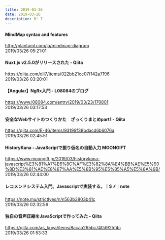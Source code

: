 ```yaml
---
title: 2019-03-26
date: 2019-03-26
description: B! 7
---
```


#### MindMap syntax and features
http://plantuml.com/ja/mindmap-diagram<br>
2019/03/26 05:21:01<br>


#### Nuxt.js v2.5.0がリリースされた - Qiita
https://qiita.com/dll7/items/022bb21cc07f142a7196<br>
2019/03/26 03:20:01<br>


#### 【Angular】NgRx入門 - L08084のブログ
https://www.l08084.com/entry/2019/03/23/170801<br>
2019/03/26 03:17:53<br>


#### 安全なWebサイトのつくりかた　ざっくりまとめpart1 - Qiita
https://qiita.com/E-46/items/93199f38bdacd6b6076a<br>
2019/03/26 02:45:51<br>


#### HistoryKana - JavaScriptで振り仮名の自動入力 MOONGIFT
https://www.moongift.jp/2019/03/historykana-javascript%E3%81%A7%E6%8C%AF%E3%82%8A%E4%BB%AE%E5%90%8D%E3%81%AE%E8%87%AA%E5%8B%95%E5%85%A5%E5%8A%9B/<br>
2019/03/26 02:44:00<br>


#### レコメンドシステム入門。Javascriptで実装する。｜S ⚡️｜note
https://note.mu/strictlyes/n/n563b3803b41c<br>
2019/03/26 02:32:56<br>


#### 独自の音声圧縮をJavaScriptで作ってみた - Qiita
https://qiita.com/as_kuya/items/8acaa265bc740d925f4c<br>
2019/03/26 01:53:33<br>


